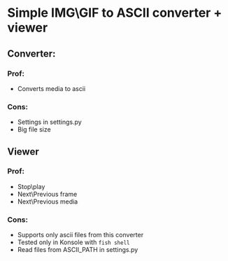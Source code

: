 # Simple IMG\GIF to ASCII converter + viewer

## Converter:
### Prof:
* Converts media to ascii

### Cons:
* Settings in settings.py
* Big file size

## Viewer 
### Prof:
* Stop\play 
* Next\Previous frame
* Next\Previous media

### Cons:
* Supports only ascii files from this converter
* Tested only in Konsole with `fish shell`
* Read files from ASCII_PATH in settings.py